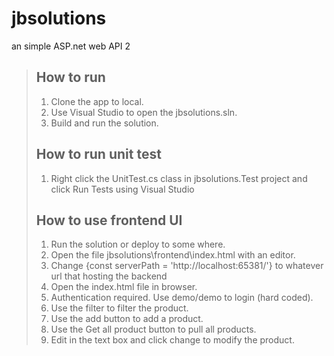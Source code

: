 # jbsolutions
 an simple ASP.net web API 2
> ## How to run
> 
> 1.   Clone the app to local.
> 2.   Use Visual Studio to open the jbsolutions.sln.
> 3.   Build and run the solution.
> 
> ## How to run unit test
> 
> 1.   Right click the UnitTest.cs class in jbsolutions.Test project and click Run Tests using Visual Studio
> 
> ## How to use frontend UI
> 1.   Run the solution or deploy to some where.
> 2.   Open the file jbsolutions\frontend\index.html with an editor.
> 3.   Change {const serverPath = 'http://localhost:65381/'} to whatever url that hosting the backend
> 4.   Open the index.html file in browser.
> 5.   Authentication required. Use demo/demo to login (hard coded).
> 6.   Use the filter to filter the product.
> 7.   Use the add button to add a product.
> 8.   Use the Get all product button to pull all products.
> 9.   Edit in the text box and click change to modify the product.

